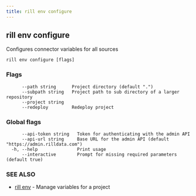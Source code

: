 ```yaml
---
title: rill env configure
---
```

## rill env configure

Configures connector variables for all sources

```
rill env configure [flags]
```

### Flags

```
      --path string      Project directory (default ".")
      --subpath string   Project path to sub directory of a larger repository
      --project string   
      --redeploy         Redeploy project
```

### Global flags

```
      --api-token string   Token for authenticating with the admin API
      --api-url string     Base URL for the admin API (default "https://admin.rilldata.com")
  -h, --help               Print usage
      --interactive        Prompt for missing required parameters (default true)
```

### SEE ALSO

* [rill env](env.md)	 - Manage variables for a project

